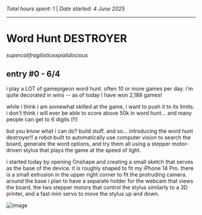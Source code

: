 *Total hours spent: 1* | *Date started: 4 June 2025*

---
# Word Hunt DESTROYER
_supercalifragilisticexpialidocious_

## entry #0 - 6/4

i play a LOT of gamepigeon word hunt. often 10 or more games per day. i'm quite decorated in wins -- as of today I have won 2,188 games! 

while i think i am somewhat skilled at the game, i want to push it to its limits. i don't think i will ever be able to score above 50k in word hunt... and many people can get to 6 digits (!!)

but you know what i can do? build stuff. and so... introducing the word hunt destroyer!! a robot built to automatically use computer vision to search the board, generate the word options, and try them all using a stepper motor-driven stylus that plays the game at the speed of light. 

i started today by opening Onshape and creating a small sketch that serves as the base of the device. it is roughly shaped to fit my iPhone 14 Pro. there is a small extrusion in the upper right corner to fit the protruding camera. around the base i plan to have a separate holder for the webcam that views the board, the two stepper motors that control the stylus similarly to a 3D printer, and a fast mini servo to move the stylus up and down. 

![image](https://github.com/user-attachments/assets/cfb51aae-bd52-41ca-a1e6-8671fa616149)
